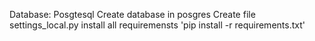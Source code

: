 Database: Posgtesql
Create database in posgres
Create file settings_local.py
install all requiremensts 'pip install -r requirements.txt'